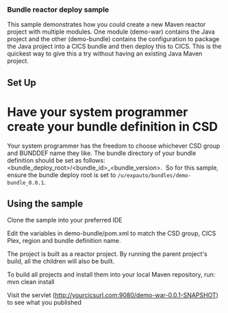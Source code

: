 ### Bundle reactor deploy sample
This sample demonstrates how you could create a new Maven reactor project with multiple modules. One module (demo-war) contains the Java project and the other (demo-bundle) contains the configuration to package the Java project into a CICS bundle and then deploy this to CICS. This is the quickest way to give this a try without having an existing Java Maven project. 

## Set Up
# Have your system programmer create your bundle definition in CSD
Your system programmer has the freedom to choose whichever CSD group and BUNDDEF name they like.
The bundle directory of your bundle definition should be set as follows: <bundle_deploy_root>/<bundle_id>_<bundle_version>.  So for this sample, ensure the bundle deploy root is set to `/u/expauto/bundles/demo-bundle_0.0.1`.

## Using the sample
Clone the sample into your preferred IDE

Edit the variables in demo-bundle/pom.xml to match the CSD group, CICS Plex, region and bundle definition name. 

The project is built as a reactor project. By running the parent project's build, all the children will also be built.

To build all projects and install them into your local Maven repository, run:
mvn clean install

Visit the servlet (http://yourcicsurl.com:9080/demo-war-0.0.1-SNAPSHOT) to see what you published
